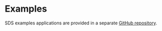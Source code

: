 # Examples

<!-- markdownlint-disable MD013 -->
<!-- markdownlint-disable MD036 -->

SDS examples applications are provided in a separate [GitHub repository](https://github.com/Arm-Examples/sds-examples).

